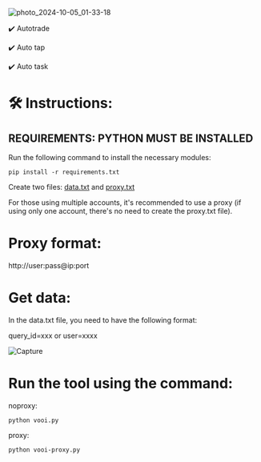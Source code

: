 
![photo_2024-10-05_01-33-18](https://github.com/user-attachments/assets/d136bd65-d78a-49db-b141-7cb29e098c3c)

✔️ Autotrade

✔️ Auto tap

✔️ Auto task

# 🛠️ Instructions:

## REQUIREMENTS: PYTHON MUST BE INSTALLED

Run the following command to install the necessary modules:

`pip install -r requirements.txt`

Create two files: [data.txt](data.txt) and [proxy.txt](proxy.txt)

For those using multiple accounts, it's recommended to use a proxy (if using only one account, there's no need to create the proxy.txt file).

# Proxy format:

http://user:pass@ip:port

# Get data:

In the data.txt file, you need to have the following format:

query_id=xxx or user=xxxx

![Capture](https://github.com/user-attachments/assets/6db0b3ed-86fe-4cf7-b9c3-9dde4c0f2efb)


# Run the tool using the command:

noproxy:

`python vooi.py`

proxy:

`python vooi-proxy.py`

